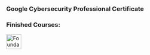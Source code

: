 ### Google Cybersecurity Professional Certificate


<h3 align="left"> Finished Courses:</h3>
<div>
    <img align="left" alt="Foundations" width="40px" height="40" src="https://cdn.jsdelivr.net/gh/devicons/devicon/icons/git/git-original.svg" />&nbsp; 
    
</div>

